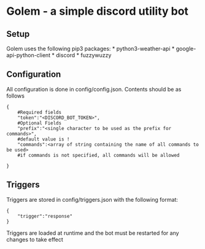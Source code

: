 # Golem - a simple discord utility bot
## Setup
Golem uses the following pip3 packages:
	* python3-weather-api
	* google-api-python-client
	* discord
	* fuzzywuzzy
## Configuration
All configuration is done in config/config.json. Contents should be as follows
```
{
	#Required fields
	"token":"<DISCORD_BOT_TOKEN>",
	#Optional Fields
	"prefix":"<single character to be used as the prefix for commands>",
	#default value is !
	"commands":<array of string containing the name of all commands to be used>
	#if commands is not specified, all commands will be allowed

}
```
## Triggers
Triggers are stored in config/triggers.json with the following format:
```
{
	"trigger":"response"
}
```
Triggers are loaded at runtime and the bot must be restarted for any changes to take effect

